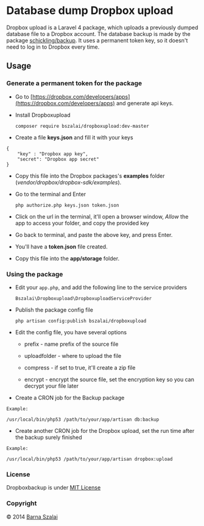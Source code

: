 # Database dump Dropbox upload

Dropbox upload is a Laravel 4 package, which uploads a previously dumped database file to a Dropbox account. The database backup is made by the package [schickling/backup](https://github.com/schickling/laravel-backup). It uses a permanent token key, so it doesn't need to log in to Dropbox every time.

## Usage

### Generate a permanent token for the package

- Go to [https://dropbox.com/developers/apps](https://dropbox.com/developers/apps) and generate api keys.

- Install Dropboxupload

    `composer require bszalai/dropboxupload:dev-master`

- Create a file __keys.json__ and fill it with your keys

```
{  
   	"key" : "Dropbox app key",  
   	"secret": "Dropbox app secret"  
}    
```

- Copy this file into the Dropbox packages's __examples__ folder (_vendor/dropbox/dropbox-sdk/examples_).

- Go to the terminal and Enter

    `php authorize.php keys.json token.json`

- Click on the url in the terminal, it'll open a browser window, _Allow_ the app to access your folder, and copy the provided key

- Go back to terminal, and paste the above key, and press Enter.

- You'll have a __token.json__ file created.

- Copy this file into the __app/storage__ folder.

### Using the package

- Edit your `app.php`, and add the following line to the service providers

    `Bszalai\Dropboxupload\DropboxuploadServiceProvider`

- Publish the package config file

    `php artisan config:publish bszalai/dropboxupload`

- Edit the config file, you have several options

    * prefix - name prefix of the source file

    * uploadfolder - where to upload the file

    * compress - if set to true, it'll create a zip file

    * encrypt - encrypt the source file, set the encryption key so you can decrypt your file later

- Create a CRON job for the Backup package

```
Example:

/usr/local/bin/php53 /path/to/your/app/artisan db:backup
```

- Create another CRON job for the Dropbox upload, set the run time after the backup surely finished

```
Example:

/usr/local/bin/php53 /path/to/your/app/artisan dropbox:upload
```

### License

Dropboxbackup is under [MIT License](http://opensource.org/licenses/MIT)

### Copyright

&copy; 2014 [Barna Szalai](mailto:szalai.b@gmail.com)